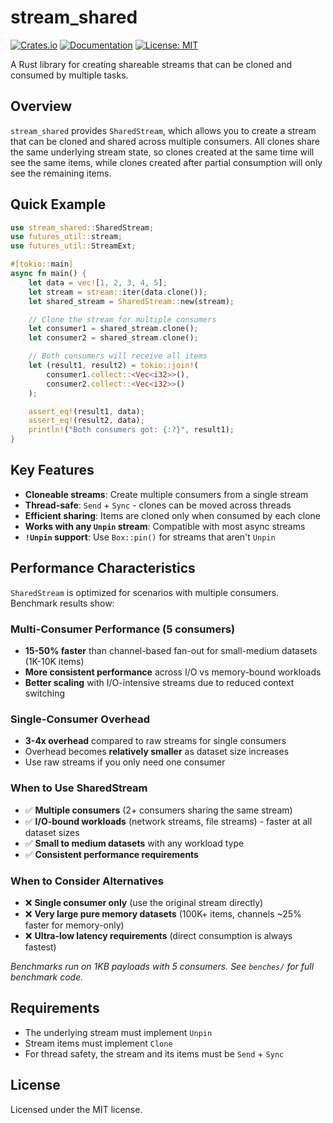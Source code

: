 # stream_shared

[![Crates.io](https://img.shields.io/crates/v/stream_shared.svg)](https://crates.io/crates/stream_shared)
[![Documentation](https://docs.rs/stream_shared/badge.svg)](https://docs.rs/stream_shared)
[![License: MIT](https://img.shields.io/badge/License-MIT-yellow.svg)](https://opensource.org/licenses/MIT)

A Rust library for creating shareable streams that can be cloned and consumed by multiple tasks.

## Overview

`stream_shared` provides `SharedStream`, which allows you to create a stream that can be cloned and shared across multiple consumers. All clones share the same underlying stream state, so clones created at the same time will see the same items, while clones created after partial consumption will only see the remaining items.

## Quick Example

```rust
use stream_shared::SharedStream;
use futures_util::stream;
use futures_util::StreamExt;

#[tokio::main]
async fn main() {
    let data = vec![1, 2, 3, 4, 5];
    let stream = stream::iter(data.clone());
    let shared_stream = SharedStream::new(stream);

    // Clone the stream for multiple consumers
    let consumer1 = shared_stream.clone();
    let consumer2 = shared_stream.clone();

    // Both consumers will receive all items
    let (result1, result2) = tokio::join!(
        consumer1.collect::<Vec<i32>>(),
        consumer2.collect::<Vec<i32>>()
    );

    assert_eq!(result1, data);
    assert_eq!(result2, data);
    println!("Both consumers got: {:?}", result1);
}
```

## Key Features

- **Cloneable streams**: Create multiple consumers from a single stream
- **Thread-safe**: `Send` + `Sync` - clones can be moved across threads
- **Efficient sharing**: Items are cloned only when consumed by each clone
- **Works with any `Unpin` stream**: Compatible with most async streams
- **`!Unpin` support**: Use `Box::pin()` for streams that aren't `Unpin`

## Performance Characteristics

`SharedStream` is optimized for scenarios with multiple consumers. Benchmark results show:

### **Multi-Consumer Performance (5 consumers)**
- **15-50% faster** than channel-based fan-out for small-medium datasets (1K-10K items)
- **More consistent performance** across I/O vs memory-bound workloads
- **Better scaling** with I/O-intensive streams due to reduced context switching

### **Single-Consumer Overhead**
- **3-4x overhead** compared to raw streams for single consumers
- Overhead becomes **relatively smaller** as dataset size increases
- Use raw streams if you only need one consumer

### **When to Use SharedStream**
- ✅ **Multiple consumers** (2+ consumers sharing the same stream)
- ✅ **I/O-bound workloads** (network streams, file streams) - faster at all dataset sizes
- ✅ **Small to medium datasets** with any workload type
- ✅ **Consistent performance requirements**

### **When to Consider Alternatives**
- ❌ **Single consumer only** (use the original stream directly)
- ❌ **Very large pure memory datasets** (100K+ items, channels ~25% faster for memory-only)
- ❌ **Ultra-low latency requirements** (direct consumption is always fastest)

*Benchmarks run on 1KB payloads with 5 consumers. See `benches/` for full benchmark code.*

## Requirements

- The underlying stream must implement `Unpin`
- Stream items must implement `Clone`
- For thread safety, the stream and its items must be `Send` + `Sync`

## License

Licensed under the MIT license.